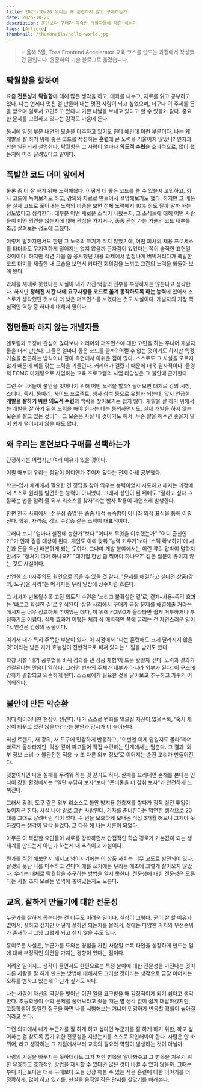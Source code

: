 ```yaml
---
title: 2025-10-20 우리는 왜 훈련하지 않고 구매하는가
date: 2025-10-20
description: 훈련보다 구매가 익숙한 개발자들에 대한 이야기
tags: [Article]
thumbnail: /thumbnails/hello-world.jpg
---
```


> 💡 올해 6월, Toss Frontend Accelerator 교육 코스를 만드는 과정에서 작성했던 글입니다. 윤문하여 기술 블로그로 옮겼습니다.

## 탁월함을 향하여

요즘 **전문성**과 **탁월함**에 대해 많은 생각을 하고, 대화를 나누고, 자료를 읽고 공부하고 있다. 나는 언제나 멋진 걸 만들어 내는 멋진 사람이 되고 싶었으며, 더구나 이 주제를 돈을 받으며 일로서 고민하고 있다니 기쁜 나날을 보내고 있다고 할 수 있을거 같다. 중요한 문제를 고민하고 있다는 감각도 마음에 든다.

동시에 일정 부분 내면의 모순을 마주하고 있기도 한데 예컨대 이런 부분이다. 나는 왜 개발을 잘 하기 위해 좋은 코드를 작성하는 **훈련**에 큰 노력을 기울이지 않았나? 인지과학은 일관되게 설명한다. 탁월함은 그 사람이 얼마나 **의도적 수련**을 효과적으로, 많이 했는지에 따라 달려있다고 말이다.​

## 폭발한 코드 더미 앞에서

물론 좀 더 잘 하기 위해 노력해왔다. 어떻게 더 좋은 코드를 쓸 수 있을지 고민하고, 회사 코드에 녹여보기도 하고, 강의와 자료로 만들어서 설명해보기도 했다. 하지만 그 배움을 실제 코드로 풀어내는 노력의 비중을 보면 전체 노력에서 10% 정도 될까 말까 하는 정도였다고 생각한다. 대부분 어떤 새로운 소식이 나왔는지, 그 소식들에 대해 어떤 사람들이 어떤 의견을 얹는지에 대해 관심을 가지거나, 종종 관심 가는 기술의 코드 내부를 조금 살펴보는 정도에 그쳤다.

이렇게 말하지만서도 한편 그 노력의 크기가 작지 않았기에, 어떤 회사의 채용 프로세스를 타더라도 무기력하게 떨어지는 없지 않을까 근자감이 있었다는 쪽이 솔직한 표현일 것이이다. 하지만 작년 가을 쯤 응시했던 채용 과제에서 엄청나게 버벅거리다가 폭발한 코드 더미를 제출한 내 모습을 보면서 커다란 회의감을 느끼고 그간의 노력을 되돌아 보게 됐다.

과제를 제대로 못했다는 사실이 내가 가진 역량의 전부를 부정하지는 않는다고 생각한다. 하지만 **정해진 시간 내에 요구사항을 코드로 옮겨 동작하도록 하는 능력**에 있어서 스스로가 생각했던 것보다 더 낮은 퍼포먼스를 보였다는 것도 사실이다. 개발자의 가장 핵심적인 역량 중 하나에 대해서 말이다.

## 정면돌파 하지 않는 개발자들

멘토링과 코칭에 관심이 많다보니 커리어와 퍼포먼스에 대한 고민을 하는 주니어 개발자들을 더러 만난다. 그들은 얼마나 좋은 코드를 쓸까? 어쩔 수 없는 것이기도 하지만 특정 기술을 접근하는 방식이나 깊이 측면에서 아쉬운 점이 많다. 스스로도 그 사실을 모르지 않기 때문에 뼈를 깎는 노력을 기울인다. 커리어가 걸렸기 때문에 더욱 필사적이다. 물경력 FOMO 마케팅으로 사업하는 교육 프로그램의 사업 타당성은 그 불안에 근거한다.​

그런 주니어들이 불안을 벗어나기 위해 어떤 노력을 할까? 들어보면 대체로 강의 시청, 스터디, 독서, 동아리, 사이드 프로젝트, 행사 참석 등으로 유형화 되는데, 앞서 언급한 **개발을 잘하기 위한 의도적 수련**의 맥락을 찾아보기는 쉽지 않다. 개발을 잘 하기 위해서는 개발을 잘 하기 위한 노력을 해야 한다는 데는 동의하면서도, 실제 개발을 하지 않는 모순을 살고 있는 것이다. 그 모순은 사실 내 것이기도 해서, 무슨 말을 해주면 좋을지 말이 쉽게 떨어지지 않을 때도 많다.

## 왜 우리는 훈련보다 구매를 선택하는가

단정하기는 어렵지만 여러 이유가 있을 것이다.

어릴 때부터 우리는 정답이 어디엔가 주어져 있다는 전제 아래 공부했다.

학교–입시 체계에서 필요한 건 정답을 찾아 외우는 능력이었지 시도하고 깨지는 과정에서 스스로 원리를 발견하는 능력이 아니었다. 그래서 성인이 된 뒤에도 "잘하고 싶다 → 잘하는 법을 알려 줄 외부 리소스를 찾자"라는 반사 작용이 자연스레 발생한다.

한편 한국 사회에서 '전문성 증명'은 종종 내적 능숙함이 아니라 외적 표식을 통해 이뤄진다. 학위, 자격증, 강의 수강증 같은 스펙이 대표적이다.

그러다 보니 "얼마나 실전에 능한가"보다 "어디서 무엇을 이수했는가" "어디 출신인가"가 먼저 검증 대상이 된다. 개인도 이에 맞춰 '능력 키우기'보다 '스펙 확보하기'에 시간과 돈을 우선 배분하게 되는 듯하다. 그나마 개발 분야에서는 이런 류의 압박이 덜하지만서도 "정처기 따야 하나요?" "대기업 한번 쯤 찍어야 하나요?" 같은 질문이 끊이지 않는 것도 사실이다.

만연한 소비자주의도 원인으로 꼽을 수 있을 것 같다. "문제를 해결하고 싶다면 상품(강의, 도구)을 사라"는 메시지는 우리 일상에 상수처럼 흐른다.

그 서사가 반복될수록 고된 의도적 수련은 '느리고 불확실한 길'로, 결제–사용–즉각 효과는 '빠르고 확실한 길'로 인식된다. 상품 사회에서 구매가 곧장 문제를 해결해줄 거라는 메시지는 너무 정교하게 깎여있는 데다, 이 위에 FOMO가 올라타면 쉽게 거부하거나 부정하기도 어렵다. 실제 효과가 어떻든 체감 상 매력적인 쪽에 끌리는 건 자연스러운 일이다. 인간은 감정의 동물이다.

여기서 내가 특히 주목한 부분이 있다. 이 지점에서 "나는 훈련해도 크게 달라지지 않을 것"이라는 낮은 자기 효능감이 전반적으로 퍼져 있다는 느낌을 받기도 했다.

학창 시절 '내가 공부법을 바꿔 성과를 낸 성공 체험'이 드문 탓일까 싶다. 노력과 결과가 연결된다는 믿음이 약하다. 그러면 변화의 주체가 내부가 아니라 외부가 된다. 이 구조에 강하게 결합되고 의존하게 된다. 스스로에게 필요한 것을 알아보고 추구하고 가꾸기 어려워진다.

## 불안이 만든 악순환

이때 아이러니한 현상이 생긴다. 내가 스스로 변화를 일으킬 자신이 없을수록, '혹시 세상이 바뀌고 있진 않을까?'라는 불안과 감시가 더 늘어난다.

최신 트렌드, 새 강의, 새 도구에 민감하게 반응하고, "이번엔 이게 답일지도 몰라"라며 빠르게 올라타지만, 막상 깊이 파고들어 직접 수련하는 단계에서는 멈춘다. 그 결과 ‘외부 정보 소비 → 불완전한 적용 → 또 다른 외부 정보’로 이어지는 순환 고리가 만들어진다.

덧붙이자면 다들 실패를 두려워 하는 것 같기도 하다. 실패를 드러내면 손해를 본다는 인식이 강한 환경에서는 "일단 부딪혀 보자"보다 "준비물을 더 갖춰 보자"가 안전하게 느껴진다.

그래서 강의, 도구 같은 외부 리소스로 불안 방지용 완충재를 쌓다가 정작 실전 투입이 늦어지곤 한다. 사실 나야 말로 그런 사람인데, 기자를 준비한다는 막연한 생각으로 20대를 그대로 날려버린 적이 있다. 수 년을 모호하게 보내곤 직접 3개월 해보니 그제야 못하겠다는 생각이 달칵 들었다. 그 다음 해 나는 서른이 되었다.

아무튼 이 복잡한 요인들이 서로를 강화하면서 간접적인 학습 경로가 기본값이 되는 생태계를 만드는게 아닌가 하는게 내 추측이고 가설이다.

뭔가를 직접 해보면서 깨지고 넘어지기에는 이 상품 사회는 너무 고도로 발전되어 있다. 날것의 못난 나를 마주하고 견디며 애를 쓰기에는 우리는 애초에 그렇게 살아오지 않았다. 우리는 대체로 탁월함을 추구하는 방법을 알지 못한다. 전문성에 대한 전문성은 모른다는 사실 조차 모르는 영역에 놓여있는지도 모른다.

## 교육, 잘하게 만들기에 대한 전문성

누군가를 잘하게 돕는다는 건 너무도 어려운 일이다. 실상이 그렇다. 굳이 잘 할 이유가 없어서, 잘하고 싶지만 어떻게 잘하면 되는지를 몰라서, 삶에는 다양한 가치와 우선순위가 존재하니 그냥 그렇게 되고 싶지 않을 수도 있다.

흥미로운 사실은, 누군가를 도와본 경험을 가진 사람일 수록 타인을 성장하게 만드는 일에 대해 부정적인 의견을 가지는 경향이 있다는 점이다.

어려운 일이지... 생각이 들면서도 한편으로는 특정 분야에 대한 전문성을 가진다는 것이 다른 사람을 잘 하게 만드는 방법에 대해서도 그러할 것이라는 생각으로 곧장 이어지는 오류를 범하고 있는게 아닌가 싶기도 하다.

나는 사람이 자신의 역량을 벗어난 어떤 일을 요구받을 때 감정적이게 되기 쉽다고 생각한다. 초등학생이 수학 문제를 풀어보라고 줬을 때는 별 생각 없이 쉽게 대답하겠지만, 고등학생이 동일한 질문을 하면 나를 시험해보는 거냐며 민감하게 반응할 확률이 높아질 거라고 본다.​

그런 의미에서 내가 누군가를 잘 하게 하고 싶다면 누군가를 잘 하게 하기 위한, 하고 싶어하는 걸 찾도록 돕기 위한 전문성을 지녔는지를 스스로 확인해봐야 한다. 사람은 안 바뀌어, 라고 생각하는 그 지점에서부터 교육의 필요와 역할이 발생하는 것이 아닐까.

사람의 기질을 바꾸지는 못하더라도 그가 처한 병목을 알아봐주고 그 병목을 치우기 위한 유효하고 효과적인 방법을 제시할 수 있다면 많은 것이 바뀔 수 있지 않을까. 그때는 부디 지금보다는 더욱 구매보다 오늘 당장 해볼 수 있는 작은 훈련에 대한 이야기를 더 정확하게, 많이 하고 있기를. 현실을 움직일 작은 단서를 찾았기를 바래본다.
